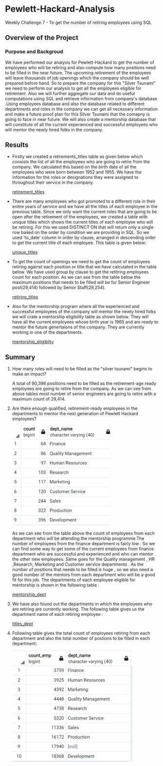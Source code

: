 # Pewlett-Hackard-Analysis
Weekly Challenge 7 - To get the number of retiring employees using SQL

## Overview of the Project

### Purpose and Backgroud
We have performed our analysis for Pewlett-Hackard to get the number of employees who will be retiring and also compute how many positions need to be filled in the
near future. The upcoming retirement of the employees will leave thousands of job openings which the company should be well prepared before hand. So to prepare the
company for this "Silver Tsunami" we need to perform our analysis to get all the employees eligible for retirement. Also we will further aggregate our data and do
useful computations using SQL and retrieve information from company's database .Using employees database and also the database related to different departments and 
roles in the company we can get all necessary information and make a future proof plan for this Silver Tsunami that the comapny is going to face in near future.
We will also create a mentorship database that will constitute of all the current experienced and successful employees who will mentor the newly hired folks in
the company.

## Results
- Firstly we created a retirements_titles table as given below which consists the list of all the employees who are going to retire from the company. We calculated 
  this based on the birth date of all the employees who were born between 1952 and 1955. We have the information for the roles or designations they were assigned to
  throughout their service in the company.
  
  [retirement_titles](./Data/retirement_titles.csv)
  
- There are many employees who got promoted to a different role in their enitre years of service and we have all the titles of each employee in the previous table.
  Since we only want the current roles that are going to be open after the retirement of the employees, we created a table with unique titles which shows the
  current titles of each employee who will be retiring. For this we used DISTINCT ON that will return only a single row based on the order by condition we are
  providing in SQL. So we used 'to_date' column in order by clause, arranged in descending order to get the current title of each employee. This table is given 
  below:
  
  [unique_titles](./Data/unique_titles.csv)
  
- To get the count of openings we need to get the count of employees retiring against each position or title that we have calculated in the table below. We have used 
  group by clause to get the retitring employees count for each position. As we can see from the table below the maximum positions that needs to be filled will be 
  for Senior Engineer post(29,414) followed by Senior Staff(28,254).
  
  [retiring_titles](./Data/retiring_titles.csv)
  
 - Also for the mentorship program where all the experienced and successful employees of the company will mentor the newly hired folks we will crate a mentorship
   eligibility table as shown below. They will have all the current employees whose birth year is 1965 and are ready to mentor the future genertaions of the 
   company. They are currently working in one of the departments.
   
   [mentorship_eligibilty](./Data/mentorship_eligibilty.csv) 
  
  ## Summary

1. How many roles will need to be filled as the "silver tsunami" begins to make an impact?

   A total of 90,398 positions need to be filled as the retirement-age ready employees are going to retire from the company. As we can see from above tables
  most number of senior engineers are going to retire with a maximum count of 29,414. 
  
  
2. Are there enough qualified, retirement-ready employees in the departments to mentor the next generation of Pewlett Hackard employees?
 
   ![emp_count_dept](./Data/emp_count_dept.png) 
   
   As we can see from the table above the count of employees from each department who will be attending the mentorship programme.The number of employees from the
   finance department is fairly low . So we can find some way to get some of the current employees from finance department who are successful and experienced and who
   can mentor the other new employees. Same goes for the Quality management , HR ,Research, Marketing and Customer service departments . As the number of positions
   that needs to be filled is huge , so we also need a good number of the mentors from each department who will be a good fit for this job.
   The departments of each employee eligible for mentorship is shown in the following table :
   
    [mentorship_dept](./Data/mentorship_dept.csv)
	
   
3. We have also found out the departments in which the employees who are retiring are currently working. The following table gives us the department name of
    each retiring employee :

	[titles_dept](./Data/titles_dept.csv)
	
4. Following table gives the total count of employees retiring from each department and also the total number of postions to be filled in each department:

     ![retiring_empcount_dept](./Data/retiring_empcount_dept.png)